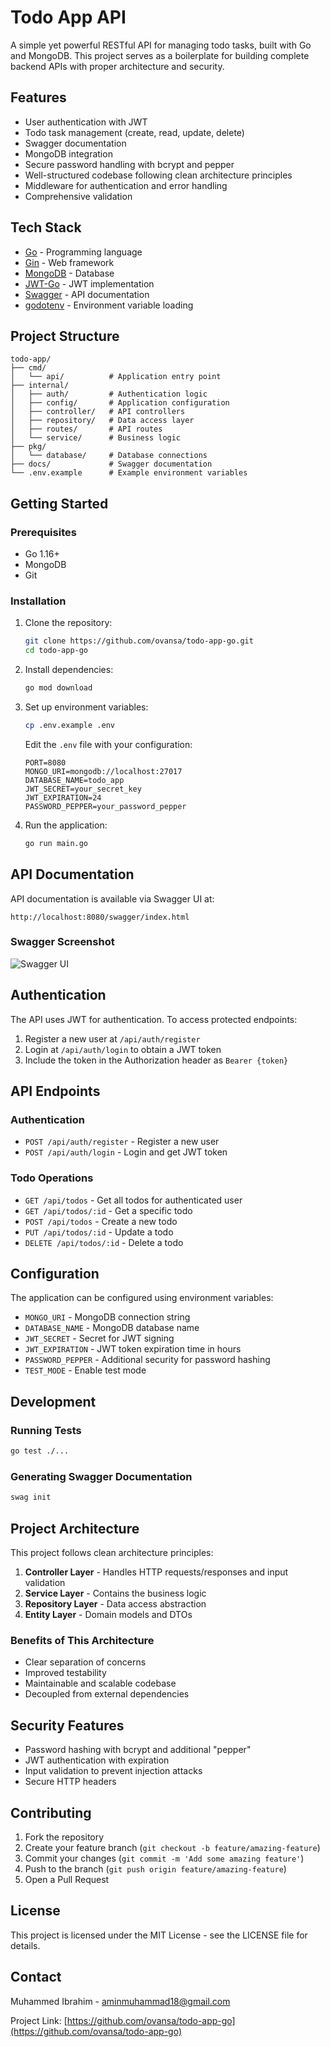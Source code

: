 # Todo App API

A simple yet powerful RESTful API for managing todo tasks, built with Go and MongoDB. This project serves as a boilerplate for building complete backend APIs with proper architecture and security.

## Features

- User authentication with JWT
- Todo task management (create, read, update, delete)
- Swagger documentation
- MongoDB integration
- Secure password handling with bcrypt and pepper
- Well-structured codebase following clean architecture principles
- Middleware for authentication and error handling
- Comprehensive validation

## Tech Stack

- [Go](https://golang.org/) - Programming language
- [Gin](https://github.com/gin-gonic/gin) - Web framework
- [MongoDB](https://www.mongodb.com/) - Database
- [JWT-Go](https://github.com/golang-jwt/jwt) - JWT implementation
- [Swagger](https://swagger.io/) - API documentation
- [godotenv](https://github.com/joho/godotenv) - Environment variable loading

## Project Structure

```
todo-app/
├── cmd/
│   └── api/          # Application entry point
├── internal/
│   ├── auth/         # Authentication logic
│   ├── config/       # Application configuration
│   ├── controller/   # API controllers
│   ├── repository/   # Data access layer
│   ├── routes/       # API routes
│   └── service/      # Business logic
├── pkg/
│   └── database/     # Database connections
├── docs/             # Swagger documentation
└── .env.example      # Example environment variables
```

## Getting Started

### Prerequisites

- Go 1.16+
- MongoDB
- Git

### Installation

1. Clone the repository:
   ```bash
   git clone https://github.com/ovansa/todo-app-go.git
   cd todo-app-go
   ```

2. Install dependencies:
   ```bash
   go mod download
   ```

3. Set up environment variables:
   ```bash
   cp .env.example .env
   ```
   Edit the `.env` file with your configuration:
   ```
   PORT=8080
   MONGO_URI=mongodb://localhost:27017
   DATABASE_NAME=todo_app
   JWT_SECRET=your_secret_key
   JWT_EXPIRATION=24
   PASSWORD_PEPPER=your_password_pepper
   ```

4. Run the application:
   ```bash
   go run main.go
   ```

## API Documentation

API documentation is available via Swagger UI at:
```
http://localhost:8080/swagger/index.html
```

### Swagger Screenshot
![Swagger UI](https://github.com/ovansa/todo-app-go/raw/master/assets/swagger.png)

## Authentication

The API uses JWT for authentication. To access protected endpoints:

1. Register a new user at `/api/auth/register`
2. Login at `/api/auth/login` to obtain a JWT token
3. Include the token in the Authorization header as `Bearer {token}`

## API Endpoints

### Authentication

- `POST /api/auth/register` - Register a new user
- `POST /api/auth/login` - Login and get JWT token

### Todo Operations

- `GET /api/todos` - Get all todos for authenticated user
- `GET /api/todos/:id` - Get a specific todo
- `POST /api/todos` - Create a new todo
- `PUT /api/todos/:id` - Update a todo
- `DELETE /api/todos/:id` - Delete a todo

## Configuration

The application can be configured using environment variables:

- `MONGO_URI` - MongoDB connection string
- `DATABASE_NAME` - MongoDB database name
- `JWT_SECRET` - Secret for JWT signing
- `JWT_EXPIRATION` - JWT token expiration time in hours
- `PASSWORD_PEPPER` - Additional security for password hashing
- `TEST_MODE` - Enable test mode

## Development

### Running Tests

```bash
go test ./...
```

### Generating Swagger Documentation

```bash
swag init
```

## Project Architecture

This project follows clean architecture principles:

1. **Controller Layer** - Handles HTTP requests/responses and input validation
2. **Service Layer** - Contains the business logic
3. **Repository Layer** - Data access abstraction
4. **Entity Layer** - Domain models and DTOs

### Benefits of This Architecture

- Clear separation of concerns
- Improved testability
- Maintainable and scalable codebase
- Decoupled from external dependencies

## Security Features

- Password hashing with bcrypt and additional "pepper"
- JWT authentication with expiration
- Input validation to prevent injection attacks
- Secure HTTP headers

## Contributing

1. Fork the repository
2. Create your feature branch (`git checkout -b feature/amazing-feature`)
3. Commit your changes (`git commit -m 'Add some amazing feature'`)
4. Push to the branch (`git push origin feature/amazing-feature`)
5. Open a Pull Request

## License

This project is licensed under the MIT License - see the LICENSE file for details.

## Contact

Muhammed Ibrahim - aminmuhammad18@gmail.com

Project Link: [https://github.com/ovansa/todo-app-go](https://github.com/ovansa/todo-app-go)
